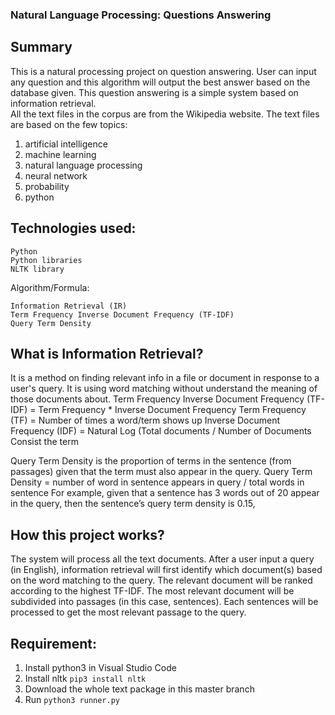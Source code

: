 ### Natural Language Processing: Questions Answering
## Summary
This is a natural processing project on question answering. User can input any question and this algorithm will output the best answer based on the database given.
This question answering is a simple system based on information retrieval.  
All the text files in the corpus are from the Wikipedia website.
The text files are based on the few topics:
1. artificial intelligence
2. machine learning
3. natural language processing
4. neural network
5. probability
6. python

## Technologies used:
```
Python 
Python libraries
NLTK library
```
Algorithm/Formula:
```
Information Retrieval (IR)
Term Frequency Inverse Document Frequency (TF-IDF)
Query Term Density
```

## What is Information Retrieval?
It is a method on finding relevant info in a file or document in response to a user's query. It is using word matching without understand the meaning of those documents about.
Term Frequency Inverse Document Frequency (TF-IDF) = Term Frequency * Inverse Document Frequency
Term Frequency (TF) = Number of times a word/term shows up
Inverse Document Frequency (IDF) = Natural Log (Total documents / Number of Documents Consist the term

Query Term Density is the proportion of terms in the sentence (from passages) given that the term must also appear in the query. 
Query Term Density = number of word in sentence appears in query / total words in sentence 
For example, given that a sentence has 3 words out of 20 appear in the query, then the sentence’s query term density is 0.15, 

## How this project works?
The system will process all the text documents. After a user input a query (in English), information retrieval will first identify which document(s) based on the word matching to the query. The relevant document will be ranked according to the highest TF-IDF. The most relevant document will be subdivided into passages (in this case, sentences). Each sentences will be processed to get the most relevant passage to the query.

## Requirement:
1. Install python3 in Visual Studio Code
2. Install nltk
``pip3 install nltk``
3. Download the whole text package in this master branch
4. Run
``python3 runner.py``
